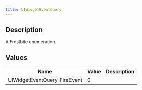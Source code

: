 ```yaml
---
title: UIWidgetEventQuery
---
```

## Description

A Frostbite enumeration.

## Values

| Name                          | Value | Description |
| ----------------------------- | ----- | ----------- |
| UIWidgetEventQuery\_FireEvent | 0     |             |
